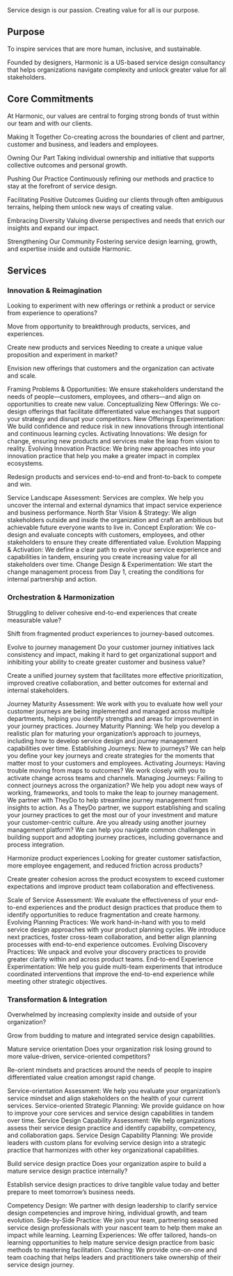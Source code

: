 Service design is our passion. Creating value for all is our purpose.

## Purpose

To inspire services that are more human, inclusive, and sustainable.

Founded by designers, Harmonic is a US-based service design consultancy that helps organizations navigate complexity and unlock greater value for all stakeholders.

## Core Commitments

At Harmonic, our values are central to forging strong bonds of trust within our team and with our clients.

Making It Together
Co-creating across the boundaries of client and partner, customer and business, and leaders and employees.

Owning Our Part
Taking individual ownership and initiative that supports collective outcomes and personal growth.

Pushing Our Practice
Continuously refining our methods and practice to stay at the forefront of service design.

Facilitating Positive Outcomes
Guiding our clients through often ambiguous terrains, helping them unlock new ways of creating value.

Embracing Diversity
Valuing diverse perspectives and needs that enrich our insights and expand our impact.

Strengthening Our Community
Fostering service design learning, growth, and expertise inside and outside Harmonic.

## Services

### Innovation & Reimagination
Looking to experiment with new offerings or rethink a product or service from experience to operations?

Move from opportunity to breakthrough products, services, and experiences.

Create new products and services
Needing to create a unique value proposition and experiment in market?

Envision new offerings that customers and the organization can activate and scale.

Framing Problems & Opportunities: We ensure stakeholders understand the needs of people—customers, employees, and others—and align on opportunities to create new value.
Conceptualizing New Offerings: We co-design offerings that facilitate differentiated value exchanges that support your strategy and disrupt your competitors.
New Offerings Experimentation: We build confidence and reduce risk in new innovations through intentional and continuous learning cycles.
Activating Innovations: We design for change, ensuring new products and services make the leap from vision to reality.
Evolving Innovation Practice: We bring new approaches into your innovation practice that help you make a greater impact in complex ecosystems.

Redesign products and services end-to-end and front-to-back to compete and win.

Service Landscape Assessment: Services are complex. We help you uncover the internal and external dynamics that impact service experience and business performance.
North Star Vision & Strategy: We align stakeholders outside and inside the organization and craft an ambitious but achievable future everyone wants to live in.
Concept Exploration: We co-design and evaluate concepts with customers, employees, and other stakeholders to ensure they create differentiated value.
Evolution Mapping & Activation: We define a clear path to evolve your service experience and capabilities in tandem, ensuring you create increasing value for all stakeholders over time.
Change Design & Experimentation: We start the change management process from Day 1, creating the conditions for internal partnership and action.

### Orchestration & Harmonization
Struggling to deliver cohesive end-to-end experiences that create measurable value?

Shift from fragmented product experiences to journey-based outcomes.

Evolve to journey management
Do your customer journey initiatives lack consistency and impact, making it hard to get organizational support and inhibiting your ability to create greater customer and business value?

Create a unified journey system that facilitates more effective prioritization, improved creative collaboration, and better outcomes for external and internal stakeholders.

Journey Maturity Assessment: We work with you to evaluate how well your customer journeys are being implemented and managed across multiple departments, helping you identify strengths and areas for improvement in your journey practices.
Journey Maturity Planning: We help you develop a realistic plan for maturing your organization’s approach to journeys, including how to develop service design and journey management capabilities over time.
Establishing Journeys: New to journeys? We can help you define your key journeys and create strategies for the moments that matter most to your customers and employees.
Activating Journeys: Having trouble moving from maps to outcomes? We work closely with you to activate change across teams and channels.
Managing Journeys: Failing to connect journeys across the organization? We help you adopt new ways of working, frameworks, and tools to make the leap to journey management.  We partner with TheyDo to help streamline journey management from insights to action. As a TheyDo partner, we support establishing and scaling your journey practices to get the most our of your investment and mature your customer-centric culture.  Are you already using another journey management platform? We can help you navigate common challenges in building support and adopting journey practices, including governance and process integration. 

Harmonize product experiences
Looking for greater customer satisfaction, more employee engagement, and reduced friction across products?

Create greater cohesion across the product ecosystem to exceed customer expectations and improve product team collaboration and effectiveness.

Scale of Service Assessment: We evaluate the effectiveness of your end-to-end experiences and the product design practices that produce them to identify opportunities to reduce fragmentation and create harmony.
Evolving Planning Practices: We work hand-in-hand with you to meld service design approaches with your product planning cycles. We introduce next practices, foster cross-team collaboration, and better align planning processes with end-to-end experience outcomes.
Evolving Discovery Practices: We unpack and evolve your discovery practices to provide greater clarity within and across product teams. 
End-to-end Experience Experimentation: We help you guide multi-team experiments that introduce coordinated interventions that improve the end-to-end experience while meeting other strategic objectives.

### Transformation & Integration
Overwhelmed by increasing complexity inside and outside of your organization?

Grow from budding to mature and integrated service design capabilities.

Mature service orientation
Does your organization risk losing ground to more value-driven, service-oriented competitors? 

Re-orient mindsets and practices around the needs of people to inspire differentiated value creation amongst rapid change.

Service-orientation Assessment: We help you evaluate your organization’s service mindset and align stakeholders on the health of your current services.
Service-oriented Strategic Planning: We provide guidance on how to improve your core services and service design capabilities in tandem over time.
Service Design Capability Assessment: We help organizations assess their service design practice and identify capability, competency, and collaboration gaps.
Service Design Capability Planning: We provide leaders with custom plans for evolving service design into a strategic practice that harmonizes with other key organizational capabilities.

Build service design practice
Does your organization aspire to build a mature service design practice internally?

Establish service design practices to drive tangible value today and better prepare to meet tomorrow’s business needs.

Competency Design: We partner with design leadership to clarify service design competencies and improve hiring, individual growth, and team evolution.
Side-by-Side Practice: We join your team, partnering seasoned service design professionals with your nascent team to help them make an impact while learning.
Learning Experiences: We offer tailored, hands-on learning opportunities to help mature service design practice from basic methods to mastering facilitation.
Coaching: We provide one-on-one and team coaching that helps leaders and practitioners take ownership of their service design journey.
